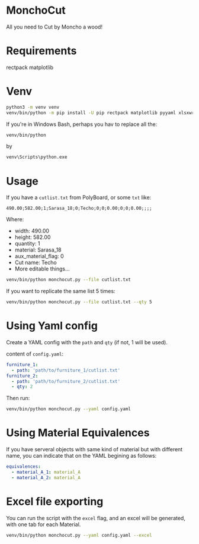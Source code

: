# MonchoCut
All you need to Cut by Moncho a wood!

# Requirements
rectpack
matplotlib

# Venv
```bash
python3 -m venv venv
venv/bin/python -m pip install -U pip rectpack matplotlib pyyaml xlsxwriter --no-cache-dir
```

If you're in Windows Bash, perhaps you hav to replace all the:

```bash
venv/bin/python
```

by

```bash
venv\Scripts\python.exe
```

# Usage
If you have a `cutlist.txt` from PolyBoard, or some `txt` like:

```
490.00;582.00;1;Sarasa_18;0;Techo;0;0;0.00;0;0;0.00;;;;
```

Where:
  - width: 490.00
  - height: 582.00
  - quantity: 1
  - material: Sarasa_18
  - aux_material_flag: 0
  - Cut name: Techo
  - More editable things...

```bash
venv/bin/python monchocut.py --file cutlist.txt
```

If you want to replicate the same list 5 times:

```bash
venv/bin/python monchocut.py --file cutlist.txt --qty 5
```

# Using Yaml config

Create a YAML config with the `path` and `qty` (if not, 1 will be used).

content of `config.yaml`:

```yaml
furniture_1:
  - path: 'path/to/furniture_1/cutlist.txt'
furniture_2:
  - path: 'path/to/furniture_2/cutlist.txt'
  - qty: 2
```

Then run:

```bash
venv/bin/python monchocut.py --yaml config.yaml
```

# Using Material Equivalences

If you have serveral objects with same kind of material but with different
name, you can indicate that on the YAML begining as follows:

```yaml
equivalences:
  - material_A_1: material_A
  - material_A_2: material_A
```

# Excel file exporting

You can run the script with the `excel` flag, and an
excel will be generated, with one tab for each Material.

```bash
venv/bin/python monchocut.py --yaml config.yaml --excel
```
